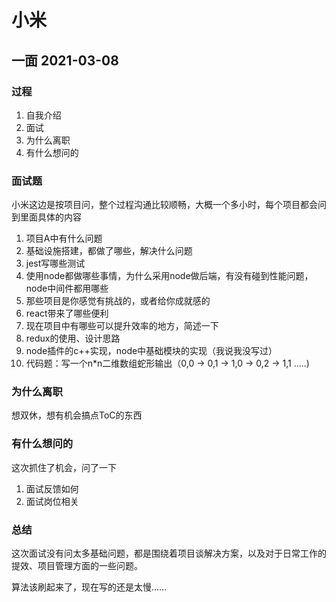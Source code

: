 # 小米

## 一面 2021-03-08 
### 过程

1. 自我介绍
2. 面试
3. 为什么离职
4. 有什么想问的

### 面试题

小米这边是按项目问，整个过程沟通比较顺畅，大概一个多小时，每个项目都会问到里面具体的内容

1. 项目A中有什么问题
2. 基础设施搭建，都做了哪些，解决什么问题
3. jest写哪些测试
4. 使用node都做哪些事情，为什么采用node做后端，有没有碰到性能问题，node中间件都用哪些
5. 那些项目是你感觉有挑战的，或者给你成就感的
6. react带来了哪些便利
7. 现在项目中有哪些可以提升效率的地方，简述一下
8. redux的使用、设计思路
9. node插件的c++实现，node中基础模块的实现（我说我没写过）
10. 代码题：写一个n*n二维数组蛇形输出（0,0 -> 0,1 -> 1,0 -> 0,2 -> 1,1 .....)

### 为什么离职

想双休，想有机会搞点ToC的东西

### 有什么想问的

这次抓住了机会，问了一下

1. 面试反馈如何
2. 面试岗位相关

### 总结

这次面试没有问太多基础问题，都是围绕着项目谈解决方案，以及对于日常工作的提效、项目管理方面的一些问题。

算法该刷起来了，现在写的还是太慢……